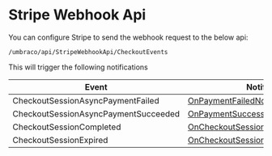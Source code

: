 # Stripe Webhook Api

You can configure Stripe to send the webhook request to the below api:

`/umbraco/api/StripeWebhookApi/CheckoutEvents`

This will trigger the following notifications

| Event                                | Notification                                                                                         |
| ------------------------------------ | ---------------------------------------------------------------------------------------------------- |
| CheckoutSessionAsyncPaymentFailed    | [OnPaymentFailedNotification](../notifications/onpaymentfailednotification.md)                       |
| CheckoutSessionAsyncPaymentSucceeded | [OnPaymentSuccessNotification](../notifications/onpaymentsuccessnotification.md)                     |
| CheckoutSessionCompleted             | [OnCheckoutSessionCompletedNotification](../notifications/oncheckoutsessioncompletednotification.md) |
| CheckoutSessionExpired               | [OnCheckoutSessionExpiredNotification](../notifications/oncheckoutsessionexpirednotification.md)     |
